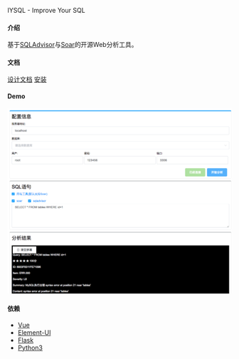 IYSQL - Improve Your SQL


#### 介绍

基于[SQLAdvisor](https://github.com/Meituan-Dianping/SQLAdvisor)与[Soar](https://github.com/XiaoMi/soar)的开源Web分析工具。

#### 文档

[设计文档](./docs/design-arch.md)
[安装](./docs/install.md)

#### Demo

![demo](./docs/images/demo.png)


#### 依赖

- [Vue](http://vuejs.org)
- [Element-UI](https://element.eleme.io/#/)
- [Flask](http://flask.pocoo.org/)
- [Python3](https://www.python.org)